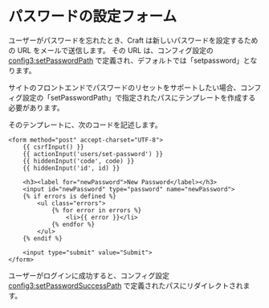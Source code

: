 # パスワードの設定フォーム

ユーザーがパスワードを忘れたとき、Craft は新しいパスワードを設定するための URL をメールで送信します。 その URL は、コンフィグ設定の <config3:setPasswordPath> で定義され、デフォルトでは「setpassword」となります。

サイトのフロントエンドでパスワードのリセットをサポートしたい場合、コンフィグ設定の「setPasswordPath」で指定されたパスにテンプレートを作成する必要があります。

そのテンプレートに、次のコードを記述します。

```twig
<form method="post" accept-charset="UTF-8">
    {{ csrfInput() }}
    {{ actionInput('users/set-password') }}
    {{ hiddenInput('code', code) }}
    {{ hiddenInput('id', id) }}

    <h3><label for="newPassword">New Password</label></h3>
    <input id="newPassword" type="password" name="newPassword">
    {% if errors is defined %}
        <ul class="errors">
            {% for error in errors %}
                <li>{{ error }}</li>
            {% endfor %}
        </ul>
    {% endif %}

    <input type="submit" value="Submit">
</form>
```

ユーザーがログインに成功すると、コンフィグ設定 <config3:setPasswordSuccessPath> で定義されたパスにリダイレクトされます。
